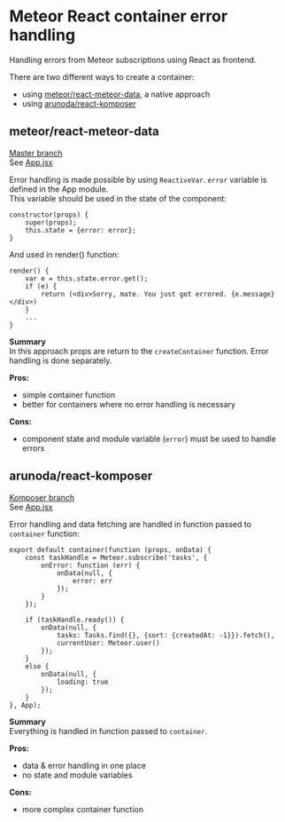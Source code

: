 # Meteor React container error handling
Handling errors from Meteor subscriptions using React as frontend.

There are two different ways to create a container:
* using [meteor/react-meteor-data](https://github.com/meteor/react-packages/tree/master/packages/react-meteor-data), a native approach
* using [arunoda/react-komposer](https://github.com/arunoda/react-komposer)

## meteor/react-meteor-data
[Master branch](../../tree/master)  
See [App.jsx](../../tree/master/imports/ui/App.jsx)

Error handling is made possible by using `ReactiveVar`. `error` variable is defined in the App module.  
This variable should be used in the state of the component:
```
constructor(props) {
    super(props);
    this.state = {error: error};
}
```

And used in render() function:
```
render() {
    var e = this.state.error.get();
    if (e) {
        return (<div>Sorry, mate. You just got errored. {e.message}</div>)
    }
    ...
}
```

**Summary**  
In this approach props are return to the `createContainer` function. Error handling is done separately.

**Pros:**
* simple container function
* better for containers where no error handling is necessary

**Cons:**
* component state and module variable (`error`) must be used to handle errors

## arunoda/react-komposer
[Komposer branch](../../tree/komposer)  
See [App.jsx](../../tree/komposer/imports/ui/App.jsx)

Error handling and data fetching are handled in function passed to `container` function:
```
export default container(function (props, onData) {
    const taskHandle = Meteor.subscribe('tasks', {
        onError: function (err) {
            onData(null, {
                error: err
            });
        }
    });

    if (taskHandle.ready()) {
        onData(null, {
            tasks: Tasks.find({}, {sort: {createdAt: -1}}).fetch(),
            currentUser: Meteor.user()
        });
    }
    else {
        onData(null, {
            loading: true
        });
    }
}, App);
```

**Summary**  
Everything is handled in function passed to `container`.

**Pros:**
* data & error handling in one place
* no state and module variables

**Cons:**
* more complex container function
